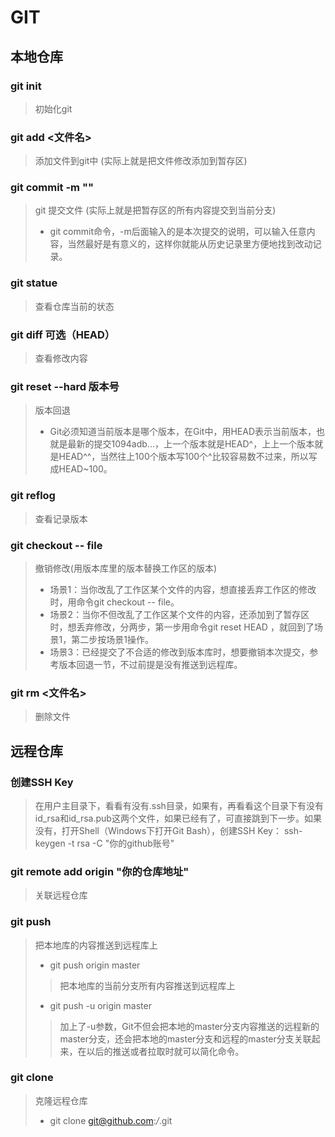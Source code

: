 # GIT
## 本地仓库
### git init
> 初始化git

### git add <文件名>
> 添加文件到git中 (实际上就是把文件修改添加到暂存区)

### git commit -m ""
> git 提交文件 (实际上就是把暂存区的所有内容提交到当前分支)
> * git commit命令，-m后面输入的是本次提交的说明，可以输入任意内容，当然最好是有意义的，这样你就能从历史记录里方便地找到改动记录。

### git statue
> 查看仓库当前的状态

### git diff 可选（HEAD）
> 查看修改内容

### git reset --hard 版本号
> 版本回退
> * Git必须知道当前版本是哪个版本，在Git中，用HEAD表示当前版本，也就是最新的提交1094adb...，上一个版本就是HEAD^，上上一个版本就是HEAD^^，当然往上100个版本写100个^比较容易数不过来，所以写成HEAD~100。

### git reflog
> 查看记录版本

### git checkout -- file
> 撤销修改(用版本库里的版本替换工作区的版本)
> * 场景1：当你改乱了工作区某个文件的内容，想直接丢弃工作区的修改时，用命令git checkout -- file。
> * 场景2：当你不但改乱了工作区某个文件的内容，还添加到了暂存区时，想丢弃修改，分两步，第一步用命令git reset HEAD <file>，就回到了场景1，第二步按场景1操作。
> * 场景3：已经提交了不合适的修改到版本库时，想要撤销本次提交，参考版本回退一节，不过前提是没有推送到远程库。

### git rm <文件名>
> 删除文件

## 远程仓库

### 创建SSH Key
> 在用户主目录下，看看有没有.ssh目录，如果有，再看看这个目录下有没有id_rsa和id_rsa.pub这两个文件，如果已经有了，可直接跳到下一步。如果没有，打开Shell（Windows下打开Git Bash），创建SSH Key：
> ssh-keygen -t rsa -C "你的github账号"

### git remote add origin "你的仓库地址"
> 关联远程仓库

### git push
> 把本地库的内容推送到远程库上
> * git push origin master
>>把本地库的当前分支所有内容推送到远程库上
> * git push -u origin master
>>加上了-u参数，Git不但会把本地的master分支内容推送的远程新的master分支，还会把本地的master分支和远程的master分支关联起来，在以后的推送或者拉取时就可以简化命令。

### git clone
> 克隆远程仓库
> * git clone git@github.com:*/*.git